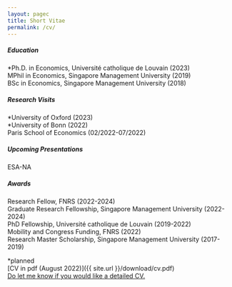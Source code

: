 ```yaml
---
layout: pagec
title: Short Vitae 
permalink: /cv/
---
```


##### Education
*Ph.D. in Economics, Université catholique de Louvain (2023)\
MPhil in Economics, Singapore Management University (2019)\
BSc in Economics, Singapore Management University (2018)

##### Research Visits
*University of Oxford (2023)\
*University of Bonn (2022)\
Paris School of Economics (02/2022-07/2022)

##### Upcoming Presentations 
ESA-NA

##### Awards
Research Fellow, FNRS (2022-2024)\
Graduate Research Fellowship, Singapore Management University (2022-2024)\
PhD Fellowship, Université catholique de Louvain (2019-2022)\
Mobility and Congress Funding, FNRS (2022)\
Research Master Scholarship, Singapore Management University (2017-2019)

*planned\
[CV in pdf (August 2022)]({{ site.url }}/download/cv.pdf)\
[Do let me know if you would like a detailed CV.](mailto:hello@robin-ng.com)


